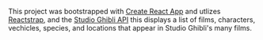 This project was bootstrapped with [Create React App](https://github.com/facebookincubator/create-react-app) and utlizes [Reactstrap](https://reactstrap.github.io/), and the [Studio Ghibli API](https://ghibliapi.herokuapp.com/) this displays a list of films, characters, vechicles, species, and locations that appear in Studio Ghibli's many films.
